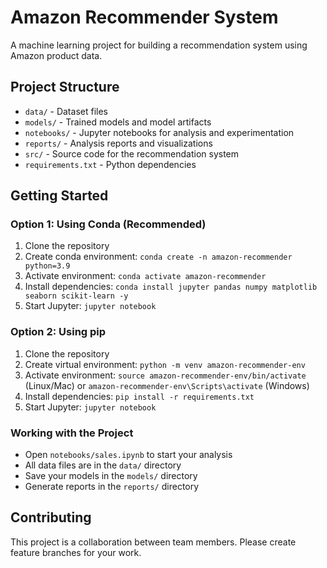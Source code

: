 # Amazon Recommender System

A machine learning project for building a recommendation system using Amazon product data.

## Project Structure

- `data/` - Dataset files
- `models/` - Trained models and model artifacts
- `notebooks/` - Jupyter notebooks for analysis and experimentation
- `reports/` - Analysis reports and visualizations
- `src/` - Source code for the recommendation system
- `requirements.txt` - Python dependencies

## Getting Started

### Option 1: Using Conda (Recommended)
1. Clone the repository
2. Create conda environment: `conda create -n amazon-recommender python=3.9`
3. Activate environment: `conda activate amazon-recommender`
4. Install dependencies: `conda install jupyter pandas numpy matplotlib seaborn scikit-learn -y`
5. Start Jupyter: `jupyter notebook`

### Option 2: Using pip
1. Clone the repository
2. Create virtual environment: `python -m venv amazon-recommender-env`
3. Activate environment: `source amazon-recommender-env/bin/activate` (Linux/Mac) or `amazon-recommender-env\Scripts\activate` (Windows)
4. Install dependencies: `pip install -r requirements.txt`
5. Start Jupyter: `jupyter notebook`

### Working with the Project
- Open `notebooks/sales.ipynb` to start your analysis
- All data files are in the `data/` directory
- Save your models in the `models/` directory
- Generate reports in the `reports/` directory

## Contributing

This project is a collaboration between team members. Please create feature branches for your work.
